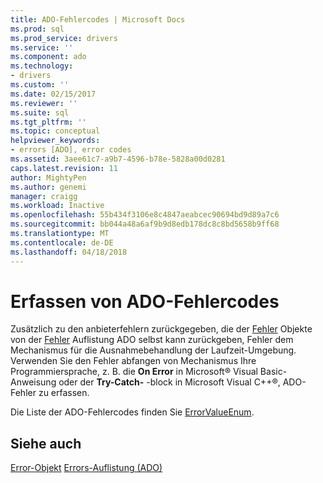 ```yaml
---
title: ADO-Fehlercodes | Microsoft Docs
ms.prod: sql
ms.prod_service: drivers
ms.service: ''
ms.component: ado
ms.technology:
- drivers
ms.custom: ''
ms.date: 02/15/2017
ms.reviewer: ''
ms.suite: sql
ms.tgt_pltfrm: ''
ms.topic: conceptual
helpviewer_keywords:
- errors [ADO], error codes
ms.assetid: 3aee61c7-a9b7-4596-b78e-5828a00d0281
caps.latest.revision: 11
author: MightyPen
ms.author: genemi
manager: craigg
ms.workload: Inactive
ms.openlocfilehash: 55b434f3106e8c4847aeabcec90694bd9d89a7c6
ms.sourcegitcommit: bb044a48a6af9b9d8edb178dc8c8bd5658b9ff68
ms.translationtype: MT
ms.contentlocale: de-DE
ms.lasthandoff: 04/18/2018
---
```

# <a name="capture-ado-error-codes"></a>Erfassen von ADO-Fehlercodes
Zusätzlich zu den anbieterfehlern zurückgegeben, die der [Fehler](../../../ado/reference/ado-api/error-object.md) Objekte von der [Fehler](../../../ado/reference/ado-api/errors-collection-ado.md) Auflistung ADO selbst kann zurückgeben, Fehler dem Mechanismus für die Ausnahmebehandlung der Laufzeit-Umgebung. Verwenden Sie den Fehler abfangen von Mechanismus Ihre Programmiersprache, z. B. die **On Error** in Microsoft® Visual Basic-Anweisung oder der **Try-Catch-** -block in Microsoft Visual C++®, ADO-Fehler zu erfassen.

 Die Liste der ADO-Fehlercodes finden Sie [ErrorValueEnum](../../../ado/reference/ado-api/errorvalueenum.md).

## <a name="see-also"></a>Siehe auch
 [Error-Objekt](../../../ado/reference/ado-api/error-object.md) [Errors-Auflistung (ADO)](../../../ado/reference/ado-api/errors-collection-ado.md)
